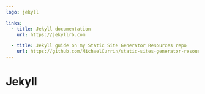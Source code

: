 ```yaml
---
logo: jekyll

links:
  - title: Jekyll documentation
    url: https://jekyllrb.com

  - title: Jekyll guide on my Static Site Generator Resources repo
    url: https://github.com/MichaelCurrin/static-sites-generator-resources/blob/master/Jekyll/
---
```

# Jekyll
